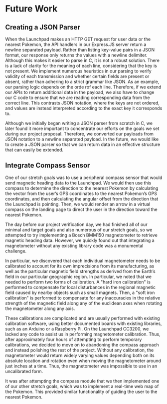 # Future Work

## Creating a JSON Parser

When the Launchpad makes an HTTP GET request for user data or the nearest Pokemon, the API handlers in our Express.JS server return a newline separated payload.
Rather than listing key-value pairs in a JSON format, our response only returns the values with a newline delimiter.
Although this makes it easier to parse in C, it is not a robust solution.
There is a lack of clarity for the meaning of each line, considering that the key is not present.
We implement numerous heuristics in our parsing to verify validity of each transmission and whether certain fields are present or absent, rather than adhering to a strict grammar like JSON.
As an example, our parsing logic depends on the orde rof each line.
Therefore, if we extend our APIs to return additional data in the payload, we also have to change our C code to ensure that we are reading corresponding data from the correct line.
This contrasts JSON notation, where the keys are not
ordered, and values are instead interpreted according to the exact
key it corresponds to.

Although we initially began writing a JSON parser from scratch
in C, we later found it more important to concentrate our efforts
on the goals we set during our project proposal. Therefore, we
converted our payloads from JSON notation to a newline separated
payload. In the future, we would like to create a JSON parser so
that we can return data in an effective structure that can easily be
extended.

## Integrate Compass Sensor
One of our stretch goals was to use a peripheral compass sensor that
would send magnetic heading data to the Launchpad. We would
then use this compass to determine the direction to the nearest
Pokemon by calculating the vector from the user’s GPS coordinates
to the nearest Pokemon’s GPS coordinates, and then calculating the
angular offset from the direction that the Launchpad is pointing.
Then, we would render an arrow in a virtual compass on the landing
page to direct the user in the direction toward the nearest Pokemon.

The day before our project verification day, we had finished all
of our minimal and target goals and also numerous of our stretch
goals, so we attempted to try implementing a Bosch BMM150 magnetometer to retrieve magnetic heading data. However, we quickly
found out that integrating a magnetometer without any existing
library code was a monumental challenge.

In particular, we discovered that each individual magnetometer
needs to be calibrated to account for its own imprecisions from its
manufacturing, as well as the particular magnetic field strengths as
derived from the Earth’s field in our particular geographic region.
In particular, we noted that we needed to perform two forms of
calibration. A "hard iron calibration" is performed to compensate
for local disturbances in the regional magnetic field caused by
nearby objects such as small magnets. Then, a "soft iron calibration"
is performed to compensate for any inaccuracies in the relative
strength of the magnetic field along any of the euclidean axes when
rotating the magnetometer along any axis.

These calibrations are complicated and are usually performed
with existing calibration software, using better documented boards
with existing libraries, such as an Arduino or a Raspberry Pi. On the
Launchpad CC3200, we lacked any code to assist us in performing
magnetometer calibration. Thus, after approximately four hours of
attempting to perform temporary calibrations, we decided to move
on to abandoning the compass approach and instead polishing
the rest of the project. Without any calibration, the magnetometer
would return widely varying values depending both on its absolute
location and rotation even when moving the magnetometer around
just inches at a time. Thus, the magnetometer was impossible to
use in an uncalibrated form.

It was after attempting the compass module that we then implemented one of our other stretch goals, which was to implement a
real-time web map of the Pokemon.
This provided similar functionality of guiding the user to the nearest Pokemon.